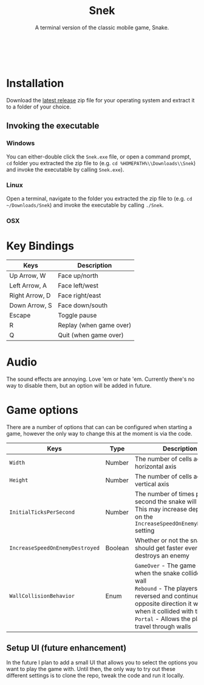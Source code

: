 <h1 align="center">
    Snek
</h1>

<p align="center">
    A terminal version of the classic mobile game, Snake.
</p>
<br/>
<br/>
<br/>
<br/>

# Installation

Download the [latest release](https://github.com/devklick/Snek/releases) zip file for your operating system and extract it to a folder of your choice.

## Invoking the executable

### Windows

You can either-double click the `Snek.exe` file, or open a command prompt, `cd` folder you extracted the zip file to (e.g. `cd %HOMEPATH%\\Downloads\\Snek`) and invoke the executable by calling `Snek.exe`).

### Linux

Open a terminal, navigate to the folder you extracted the zip file to (e.g. `cd ~/Downloads/Snek`) and invoke the executable by calling `./Snek`.

### OSX

# Key Bindings

| Keys           | Description             |
| -------------- | ----------------------- |
| Up Arrow, W    | Face up/north           |
| Left Arrow, A  | Face left/west          |
| Right Arrow, D | Face right/east         |
| Down Arrow, S  | Face down/south         |
| Escape         | Toggle pause            |
| R              | Replay (when game over) |
| Q              | Quit (when game over)   |

# Audio

The sound effects are annoying. Love 'em or hate 'em. Currently there's no way to disable them, but an option will be added in future.

# Game options

There are a number of options that can can be configured when starting a game, however the only way to change this at the moment is via the code.

| Keys                          | Type    | Description                                                                                                                                                                                                                                          |
| ----------------------------- | ------- | ---------------------------------------------------------------------------------------------------------------------------------------------------------------------------------------------------------------------------------------------------- |
| `Width`                         | Number  | The number of cells across the horizontal axis                                                                                                                                                                                                       |
| `Height`                        | Number  | The number of cells across the vertical axis                                                                                                                                                                                                         |
| `InitialTicksPerSecond`         | Number  | The number of times per second the snake will move. This may increase depending on the `IncreaseSpeedOnEnemyDestroyed` setting                                                                                                                       |
| `IncreaseSpeedOnEnemyDestroyed` | Boolean | Whether or not the snake should get faster every time it destroys an enemy                                                                                                                                                                           |
| `WallCollisionBehavior`         | Enum    | `GameOver` - The game ends when the snake collides with a wall <br/>`Rebound` - The players snake is reversed and continues in the opposite direction it was facing when it collided with the wall <br/>`Portal` - Allows the player to travel through walls |

## Setup UI (future enhancement)

In the future I plan to add a small UI that allows you to select the options you want to play the game with. Until then, the only way to try out these different settings is to clone the repo, tweak the code and run it locally. 